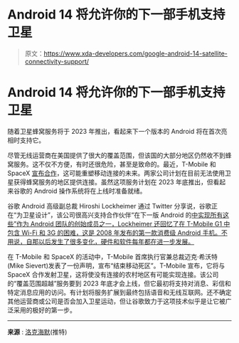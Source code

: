 # Android 14 将允许你的下一部手机支持卫星

> 原文：<https://www.xda-developers.com/google-android-14-satellite-connectivity-support/>

# Android 14 将允许你的下一部手机支持卫星

随着卫星蜂窝服务将于 2023 年推出，看起来下一个版本的 Android 将在首次亮相时支持它。

尽管无线运营商在美国提供了很大的覆盖范围，但该国的大部分地区仍然收不到蜂窝服务。这不仅不方便，有时还很危险，甚至是致命的。最近，T-Mobile 和 SpaceX [宣布合作](https://www.xda-developers.com/t-mobile-unveils-coverage-above-and-beyond/)，这可能重塑移动连接的未来。两家公司计划在目前无法使用卫星获得蜂窝服务的地区提供连接。虽然这项服务计划在 2023 年底推出，但看起来谷歌的 Android 操作系统将在上线时准备就绪。

谷歌 Android 高级副总裁 Hiroshi Lockheimer 通过 Twitter 分享说，谷歌正在“为卫星设计”，该公司很高兴支持合作伙伴“在下一版 Android 的[中实现所有这些”作为 Android 团队的创始成员之一，Lockheimer 还回忆了在 T-Mobile G1 中包含 Wi-Fi 和 3G 的困难，这是 2008 年发布的第一款消费级 Android 手机。不用说，自那以后发生了很多变化，硬件和软件每年都在进一步发展。](https://www.xda-developers.com/google-codename-android-14/)

在 T-Mobile 和 SpaceX 的活动中，T-Mobile 首席执行官兼总裁迈克·希沃特(Mike Sievert)发表了一份声明，宣布“结束移动死区”。T-Mobile 宣布，它将与 SpaceX 合作发射卫星，这将使没有连接的农村地区有可能实现连接。该公司的“覆盖范围超越”服务要到 2023 年底才会上线，但它最初将支持对消息、彩信和特定消息应用的访问。有计划将服务扩展到最终包括语音和无线互联网。还不确定其他运营商或公司是否会加入卫星运动，但让谷歌致力于这项技术似乎是让它被广泛采用的极好的第一步。

* * *

**来源** : [洛克海默](https://twitter.com/lockheimer/status/1565355464086265856)(推特)